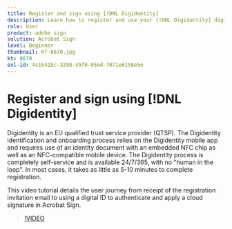 ```yaml
---
title: Register and sign using [!DNL Digidentity]
description: Learn how to register and use your [!DNL Digidentity] digital ID with Acrobat Sign
role: User
product: adobe sign
solution: Acrobat Sign
level: Beginner
thumbnail: KT-8670.jpg
kt: 8670
exl-id: 4c1641bc-3298-45f0-95ed-7071e6158e5e
---
```

# Register and sign using [!DNL Digidentity]

Digidentity is an EU qualified trust service provider (QTSP). The Digidentity identification and onboarding process relies on the Digidentity mobile app and requires use of an identity document with an embedded NFC chip as well as an NFC-compatible mobile device. The Digidentity process is completely self-service and is available 24/7/365, with no "human in the loop". In most cases, it takes as little as 5-10 minutes to complete registration.

This video tutorial details the user journey from receipt of the registration invitation email to using a digital ID to authenticate and apply a cloud signature in Acrobat Sign.

>[!VIDEO](https://video.tv.adobe.com/v/336991?quality=12&learn=on&hidetitle=true)
